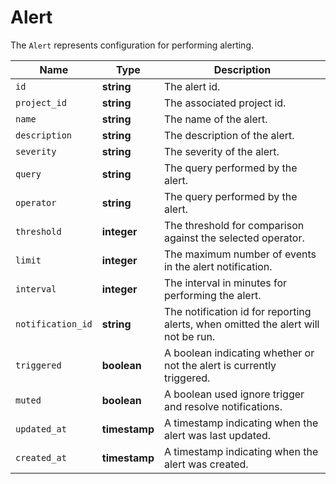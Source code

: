 # Alert

The `Alert` represents configuration for performing alerting.

__Name__ | __Type__ | __Description__
--- | --- | --- | 
`id` | __string__ | The alert id.
`project_id` | __string__ | The associated project id.
`name` | __string__ | The name of the alert.
`description` | __string__ | The description of the alert.
`severity` | __string__ | The severity of the alert.
`query` | __string__ | The query performed by the alert.
`operator` | __string__ | The query performed by the alert.
`threshold` | __integer__ | The threshold for comparison against the selected operator.
`limit` | __integer__ | The maximum number of events in the alert notification.
`interval` | __integer__ | The interval in minutes for performing the alert.
`notification_id` | __string__ | The notification id for reporting alerts, when omitted the alert will not be run.
`triggered` | __boolean__ | A boolean indicating whether or not the alert is currently triggered.
`muted` | __boolean__ | A boolean used ignore trigger and resolve notifications.
`updated_at` | __timestamp__ | A timestamp indicating when the alert was last updated.
`created_at` | __timestamp__ | A timestamp indicating when the alert was created.
